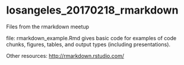 # losangeles_20170218_rmarkdown
Files from the rmarkdown meetup

file: rmarkdown_example.Rmd gives basic code for examples of code chunks, figures, tables, and output types (including presentations).

Other resources: http://rmarkdown.rstudio.com/


